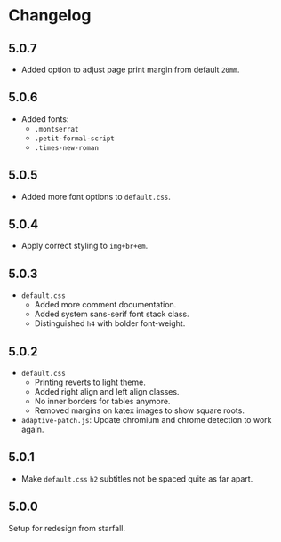 # Changelog

## 5.0.7

* Added option to adjust page print margin from default `20mm`.

## 5.0.6

* Added fonts:
  * `.montserrat`
  * `.petit-formal-script`
  * `.times-new-roman`

## 5.0.5

* Added more font options to `default.css`.

## 5.0.4

* Apply correct styling to `img+br+em`.

## 5.0.3

* `default.css`
  * Added more comment documentation.
  * Added system sans-serif font stack class.
  * Distinguished `h4` with bolder font-weight.

## 5.0.2

* `default.css`
  * Printing reverts to light theme.
  * Added right align and left align classes.
  * No inner borders for tables anymore.
  * Removed margins on katex images to show square roots.
* `adaptive-patch.js`: Update chromium and chrome detection to work again.

## 5.0.1

* Make `default.css` `h2` subtitles not be spaced quite as far apart.

## 5.0.0

Setup for redesign from starfall.
